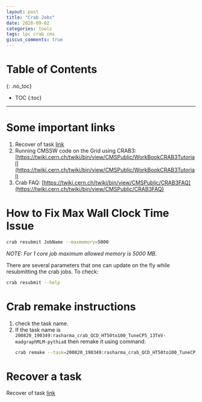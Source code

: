 ```yaml
---
layout: post
title: "Crab Jobs"
date: 2020-09-02
categories: tools
tags: lpc crab cms
giscus_comments: true
---
```


# Table of Contents
{: .no_toc}

* TOC
{:toc}

------------------------------------

# Some important links

1. Recover of task [link](https://twiki.cern.ch/twiki/bin/view/CMSPublic/CRAB3FAQ#Recovery_task)
1. Running CMSSW code on the Grid using CRAB3: [https://twiki.cern.ch/twiki/bin/view/CMSPublic/WorkBookCRAB3Tutorial](https://twiki.cern.ch/twiki/bin/view/CMSPublic/WorkBookCRAB3Tutorial)
1. Crab FAQ: [https://twiki.cern.ch/twiki/bin/view/CMSPublic/CRAB3FAQ](https://twiki.cern.ch/twiki/bin/view/CMSPublic/CRAB3FAQ)

# How to Fix Max Wall Clock Time Issue

```bash
crab resubmit JobName --maxmemory=5000
```

_NOTE: For 1 core job maximum allowed memory is 5000 MB._

There are several parameters that one can update on the fly while resubmitting the crab jobs. To check:

```bash
crab resubmit --help
```

# Crab remake instructions

1. check the task name.
2. If the task name is `200820_190349:rasharma_crab_QCD_HT50to100_TuneCP5_13TeV-madgraphMLM-pythia8` then remake it using command:
   ```bash
   crab remake --task=200820_190349:rasharma_crab_QCD_HT50to100_TuneCP5_13TeV-madgraphMLM-pythia8
   ```

# Recover a task

Recover of task [link](https://twiki.cern.ch/twiki/bin/view/CMSPublic/CRAB3FAQ#Recovery_task)
